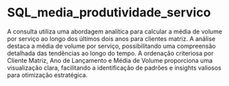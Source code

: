 # SQL_media_produtividade_servico
A consulta utiliza uma abordagem analítica para calcular a média de volume por serviço ao longo dos últimos dois anos para clientes matriz. A análise destaca a média de volume por serviço, possibilitando uma compreensão detalhada das tendências ao longo do tempo. A ordenação criteriosa por Cliente Matriz, Ano de Lançamento e Média de Volume proporciona uma visualização clara, facilitando a identificação de padrões e insights valiosos para otimização estratégica.
